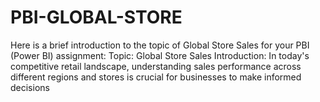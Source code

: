 # PBI-GLOBAL-STORE
 Here is a brief introduction to the topic of Global Store Sales for your PBI (Power BI) assignment: Topic: Global Store Sales Introduction: In today's competitive retail landscape, understanding sales performance across different regions and stores is crucial for businesses to make informed decisions
